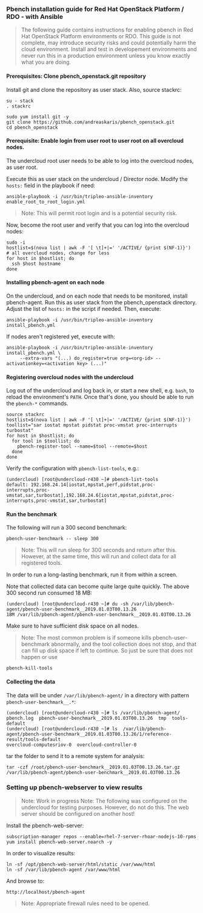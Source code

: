### Pbench installation guide for Red Hat OpenStack Platform / RDO - with Ansible ###

> The following guide contains instructions for enabling pbench in Red Hat OpenStack Platform environments or RDO. This guide is not complete, may introduce security risks and could potentially harm the cloud environment. Install and test in developement environments and never run this in a production environment unless you know exactly what you are doing.

#### Prerequisites: Clone pbench_openstack.git repository ####

Install git and clone the repository as user stack. Also, source stackrc:
~~~
su - stack
. stackrc
~~~

~~~
sudo yum install git -y
git clone https://github.com/andreaskaris/pbench_openstack.git
cd pbench_openstack
~~~

#### Prerequisite: Enable login from user root to user root on all overcloud nodes. ####

The undercloud root user needs to be able to log into the overcloud nodes, as user root.

Execute this as user stack on the undercloud / Director node. Modify the `hosts:` field in the playbook if need:
~~~
ansible-playbook -i /usr/bin/tripleo-ansible-inventory enable_root_to_root_login.yml
~~~
> Note: This will permit root login and is a potential security risk.

Now, become the root user and verify that you can log into the overcloud nodes:
~~~
sudo -i
hostlist=$(nova list | awk -F '[ \t]+|=' '/ACTIVE/ {print $(NF-1)}')  # all overcloud nodes, change for less
for host in $hostlist; do 
  ssh $host hostname
done
~~~

#### Installing pbench-agent on each node ####

On the undercloud, and on each node that needs to be monitored, install pbench-agent. Run this as user
stack from the pbench_openstack directory. Adjust the list of `hosts:` in the script if needed. Then, execute:
~~~
ansible-playbook -i /usr/bin/tripleo-ansible-inventory install_pbench.yml
~~~

If nodes aren't registered yet, execute with:
~~~
ansible-playbook -i /usr/bin/tripleo-ansible-inventory install_pbench.yml \
     --extra-vars "(...) do_register=true org=<org-id> --activationkey=<activation key> (...)"
~~~

#### Registering overcloud nodes with the undercloud ####

Log out of the undercloud and log back in, or start a new shell, e.g. `bash`, to reload the environment's `PATH`. 
Once that's done, you should be able to run the `pbench-*` commands.

~~~
source stackrc
hostlist=$(nova list | awk -F '[ \t]+|=' '/ACTIVE/ {print $(NF-1)}')
toollist="sar iostat mpstat pidstat proc-vmstat proc-interrupts turbostat"
for host in $hostlist; do
  for tool in $toollist; do
    pbench-register-tool --name=$tool --remote=$host
  done
done
~~~

Verify the configuration with `pbench-list-tools`, e.g.:
~~~
(undercloud) [root@undercloud-r430 ~]# pbench-list-tools 
default: 192.168.24.14[iostat,mpstat,perf,pidstat,proc-interrupts,proc-vmstat,sar,turbostat],192.168.24.6[iostat,mpstat,pidstat,proc-interrupts,proc-vmstat,sar,turbostat]
~~~

#### Run the benchmark ####

The following will run a 300 second benchmark:
~~~
pbench-user-benchmark -- sleep 300
~~~
> Note: This will run sleep for 300 seconds and return after this. However, at the same time, this will run and collect data for all registered tools.

In order to run a long-lasting benchmark, run it from within a screen.

Note that collected data can become quite large quite quickly. The above 300 second run consumed 18 MB:
~~~
(undercloud) [root@undercloud-r430 ~]# du -sh /var/lib/pbench-agent/pbench-user-benchmark__2019.01.03T00.13.26
18M	/var/lib/pbench-agent/pbench-user-benchmark__2019.01.03T00.13.26
~~~
Make sure to have sufficient disk space on all nodes.

> Note: The most common problem is if someone kills pbench-user-benchmark abnormally, and the tool collection does not stop, and that can fill up disk space if left to continue.  So just be sure that does not happen or use 
~~~
pbench-kill-tools
~~~

#### Collecting the data ####
The data will be under `/var/lib/pbench-agent/` in a directory with pattern `pbench-user-benchmark__.*`:
~~~
(undercloud) [root@undercloud-r430 ~]# ls /var/lib/pbench-agent/
pbench.log  pbench-user-benchmark__2019.01.03T00.13.26  tmp  tools-default
(undercloud) [root@undercloud-r430 ~]# ls  /var/lib/pbench-agent/pbench-user-benchmark__2019.01.03T00.13.26/1/reference-result/tools-default
overcloud-computesriov-0  overcloud-controller-0
~~~

tar the folder to send it to a remote system for analysis:
~~~
tar -czf /root/pbench-user-benchmark__2019.01.03T00.13.26.tar.gz /var/lib/pbench-agent/pbench-user-benchmark__2019.01.03T00.13.26
~~~

### Setting up pbench-webserver to view results ###

> Note: Work in progress
> Note: The following was configured on the undercloud for testing purposes. However, do not do this. The web server should be configured on another host!

Install the pbench-web-server:
~~~
subscription-manager repos --enable=rhel-7-server-rhoar-nodejs-10-rpms
yum install pbench-web-server.noarch -y
~~~

In order to visualize results:
~~~
ln -sf /opt/pbench-web-server/html/static /var/www/html
ln -sf /var/lib/pbench-agent /var/www/html
~~~

And browse to:
~~~
http://localhost/pbench-agent
~~~
> Note: Appropriate firewall rules need to be opened.
